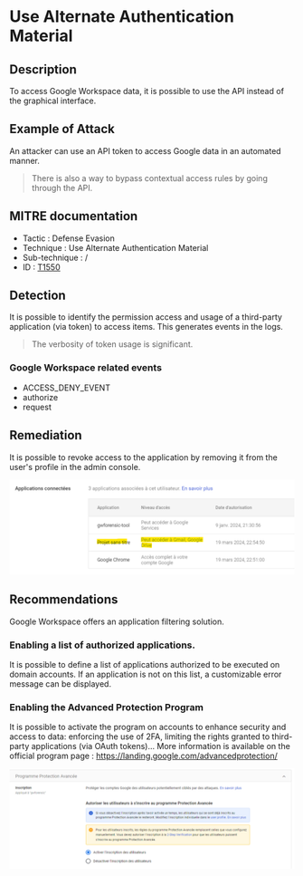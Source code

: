 # Use Alternate Authentication Material

## Description

To access Google Workspace data, it is possible to use the API instead of the graphical interface.

## Example of Attack

An attacker can use an API token to access Google data in an automated manner.

> There is also a way to bypass contextual access rules by going through the API.

## MITRE documentation

- Tactic : Defense Evasion
- Technique : Use Alternate Authentication Material
- Sub-technique : /
- ID : [T1550](https://attack.mitre.org/techniques/T1550/)

## Detection

It is possible to identify the permission access and usage of a third-party application (via token) to access items. This generates events in the logs.

> The verbosity of token usage is significant.

### Google Workspace related events

- ACCESS_DENY_EVENT
- authorize
- request

## Remediation

It is possible to revoke access to the application by removing it from the user's profile in the admin console.

![img](../resources/app_token_connected.png)

## Recommendations

Google Workspace offers an application filtering solution.

### Enabling a list of authorized applications.

It is possible to define a list of applications authorized to be executed on domain accounts. If an application is not on this list, a customizable error message can be displayed.

### Enabling the Advanced Protection Program

It is possible to activate the program on accounts to enhance security and access to data: enforcing the use of 2FA, limiting the rights granted to third-party applications (via OAuth tokens)... More information is available on the official program page : https://landing.google.com/advancedprotection/

![img](../resources/advanced_program.png)
